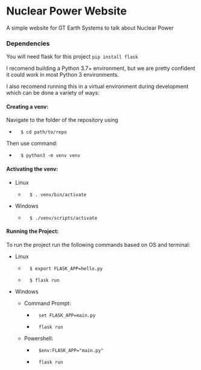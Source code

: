 # Nuclear Power Website
 
A simple website for GT Earth Systems to talk about Nuclear Power

### Dependencies
You will need flask for this project
```pip install flask```

I recomend building a Python 3.7+ environment, but we are pretty confident it could work in most Python 3 environments.

I also recomend running this in a virtual environment during development which can be done a variety of ways:

#### Creating a venv:

Navigate to the folder of the repository using 

-       $ cd path/to/repo

Then use command:

-       $ python3 -m venv venv

#### Activating the venv:

-   Linux
    -       $ . venv/bin/activate

- Windows
    -       $ ./venv/scripts/activate

#### Running the Project:

To run the project run the following commands based on OS and terminal:

- Linux

    -       $ export FLASK_APP=hello.py 
    -       $ flask run  

- Windows
    
    - Command Prompt:
        
        -       set FLASK_APP=main.py
        
        -       flask run
    
    - Powershell:
        
        -       $env:FLASK_APP="main.py" 
        -       flask run
